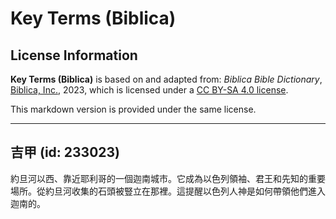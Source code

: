 # Key Terms (Biblica)

## License Information

**Key Terms (Biblica)** is based on and adapted from: _Biblica Bible Dictionary_, [Biblica, Inc.](https://www.biblica.com/), 2023, which is licensed under a [CC BY-SA 4.0 license](https://creativecommons.org/licenses/by-sa/4.0/legalcode.en).

This markdown version is provided under the same license.



--------------------------------

## 吉甲 (id: 233023)

約旦河以西、靠近耶利哥的一個迦南城市。它成為以色列領袖、君王和先知的重要場所。從約旦河收集的石頭被豎立在那裡。這提醒以色列人神是如何帶領他們進入迦南的。


